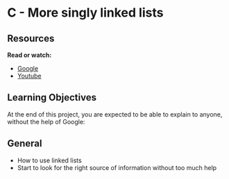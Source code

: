# C - More singly linked lists

## Resources
**Read or watch:**

* [Google](https://www.google.com/#q=linked+lists)
* [Youtube](https://m.youtube.com/results?search_query=linked+lists)
## Learning Objectives
At the end of this project, you are expected to be able to explain to anyone, without the help of Google:

## General
- How to use linked lists
- Start to look for the right source of information without too much help
